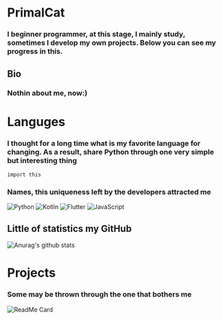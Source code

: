 # PrimalCat
### I beginner programmer, at this stage, I mainly study, sometimes I develop my own projects. Below you can see my progress in this.
## Bio
### Nothin about me, now:)

# Languges
### I thought for a long time what is my favorite language for changing. As a result, share Python through one very simple but interesting thing
```
import this
``` 
### Names, this uniqueness left by the developers attracted me
![Python](https://img.shields.io/badge/-Python-090909?style=for-the-badge&logo=python&logoColor=CC99D0)
![Kotlin](https://img.shields.io/badge/-Kotlin-090909?style=for-the-badge&logo=kotlin&logoColor=F17169)
![Flutter](https://img.shields.io/badge/-Flutter-090909?style=for-the-badge&logo=flutter&logoColor=47C5FB)
![JavaScript](https://img.shields.io/badge/-JavaScript-090909?style=for-the-badge&logo=javascript&logoColor=F8C52C)

## Little of statistics my GitHub
![Anurag's github stats](https://github-readme-stats.vercel.app/api?username=PrimalCat-Real&show_icons=true&theme=prussian) 

# Projects
### Some may be thrown through the one that bothers me
![ReadMe Card](https://github-readme-stats.vercel.app/api/pin/?username=anuraghazra&repo=github-readme-stats&theme=prussian)


